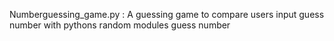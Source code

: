 Numberguessing_game.py : A guessing game to compare users input guess number with pythons random modules guess number
